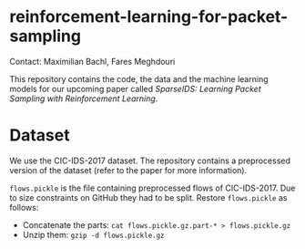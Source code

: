 # reinforcement-learning-for-packet-sampling
Contact: Maximilian Bachl, Fares Meghdouri

This repository contains the code, the data and the machine learning models for our upcoming paper called *SparseIDS: Learning Packet Sampling with Reinforcement Learning*.

# Dataset
We use the CIC-IDS-2017 dataset. The repository contains a preprocessed version of the dataset (refer to the paper for more information). 

```flows.pickle``` is the file containing preprocessed flows of CIC-IDS-2017. Due to size constraints on GitHub they had to be split. Restore ```flows.pickle``` as follows:
* Concatenate the parts: ```cat flows.pickle.gz.part-* > flows.pickle.gz```
* Unzip them: ```gzip -d flows.pickle.gz```

<!--
# Trained models
Models in the [runs](runs) folder have been trained with the following configuration:
* Oct26_00-03-50_gpu: CIC-IDS-2017
* Oct28_15-41-46_gpu: UNSW-NB-15
* Nov19_18-25-03_gpu: CIC-IDS-2017 with feature dropout
* Nov19_18-25-53_gpu: UNSW-NB-15 with feature dropout
* Nov20_18-27-31_gpu: CIC-IDS-2017 with adversarial training using L1 distance and CW with kappa=1
* Nov20_18-28-17_gpu: UNSW-NB-15 with adversarial training using L1 distance and CW with kappa=1
-->
